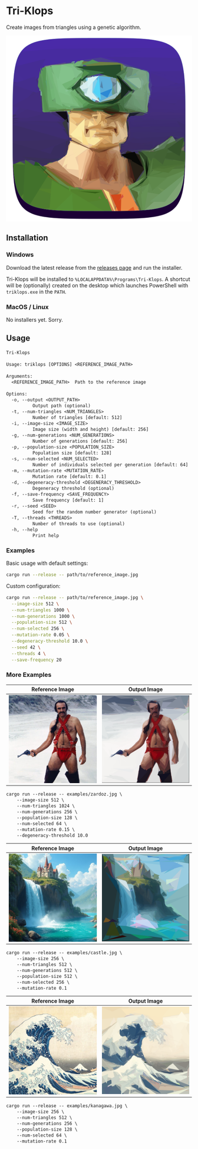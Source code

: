 # Tri-Klops

Create images from triangles using a genetic algorithm.

<p align="center">
    <img alt="Tri-Klops" src="assets/icon.png">
</p>

## Installation

### Windows

Download the latest release from the [releases page](https://github.com/kkestell/tri-klops/releases) and run the installer.

Tri-Klops will be installed to `%LOCALAPPDATA%\Programs\Tri-Klops`. A shortcut will be (optionally) created on the desktop which launches PowerShell with `triklops.exe` in the `PATH`.

### MacOS / Linux

No installers yet. Sorry.

## Usage

```
Tri-Klops

Usage: triklops [OPTIONS] <REFERENCE_IMAGE_PATH>

Arguments:
  <REFERENCE_IMAGE_PATH>  Path to the reference image

Options:
  -o, --output <OUTPUT_PATH>
          Output path (optional)
  -t, --num-triangles <NUM_TRIANGLES>
          Number of triangles [default: 512]
  -i, --image-size <IMAGE_SIZE>
          Image size (width and height) [default: 256]
  -g, --num-generations <NUM_GENERATIONS>
          Number of generations [default: 256]
  -p, --population-size <POPULATION_SIZE>
          Population size [default: 128]
  -s, --num-selected <NUM_SELECTED>
          Number of individuals selected per generation [default: 64]
  -m, --mutation-rate <MUTATION_RATE>
          Mutation rate [default: 0.1]
  -d, --degeneracy-threshold <DEGENERACY_THRESHOLD>
          Degeneracy threshold (optional)
  -f, --save-frequency <SAVE_FREQUENCY>
          Save frequency [default: 1]
  -r, --seed <SEED>
          Seed for the random number generator (optional)
  -T, --threads <THREADS>
          Number of threads to use (optional)
  -h, --help
          Print help
```

### Examples

Basic usage with default settings:

```bash
cargo run --release -- path/to/reference_image.jpg
```

Custom configuration:

```bash
cargo run --release -- path/to/reference_image.jpg \
  --image-size 512 \
  --num-triangles 1000 \
  --num-generations 1000 \
  --population-size 512 \
  --num-selected 256 \
  --mutation-rate 0.05 \
  --degeneracy-threshold 10.0 \
  --seed 42 \
  --threads 4 \
  --save-frequency 20
```

### More Examples

<table>
  <thead>
    <tr>
      <th>Reference Image</th>
      <th>Output Image</th>
    </tr>
  </thead>
  <tbody>
    <tr>
      <td>
          <img src="examples/zardoz.jpg" alt="Reference Image">
      </td>
      <td>
          <img src="examples/zardoz.svg" alt="Output Image" width="256">
      </td>
    </tr>
  </tbody>
</table>

```
cargo run --release -- examples/zardoz.jpg \
    --image-size 512 \
    --num-triangles 1024 \
    --num-generations 256 \
    --population-size 128 \
    --num-selected 64 \
    --mutation-rate 0.15 \
    --degeneracy-threshold 10.0
```

<table>
  <thead>
    <tr>
      <th>Reference Image</th>
      <th>Output Image</th>
    </tr>
  </thead>
  <tbody>
    <tr>
      <td>
          <img src="examples/castle.jpg" alt="Reference Image">
      </td>
      <td>
          <img src="examples/castle.svg" alt="Output Image" width="256">
      </td>
    </tr>
  </tbody>
</table>

```
cargo run --release -- examples/castle.jpg \
    --image-size 256 \
    --num-triangles 512 \
    --num-generations 512 \
    --population-size 512 \
    --num-selected 256 \
    --mutation-rate 0.1
```

<table>
  <thead>
    <tr>
      <th>Reference Image</th>
      <th>Output Image</th>
    </tr>
  </thead>
  <tbody>
    <tr>
      <td>
          <img src="examples/kanagawa.jpg" alt="Reference Image">
      </td>
      <td>
          <img src="examples/kanagawa.svg" alt="Output Image" width="256">
      </td>
    </tr>
  </tbody>
</table>

```
cargo run --release -- examples/kanagawa.jpg \
    --image-size 256 \
    --num-triangles 512 \
    --num-generations 256 \
    --population-size 128 \
    --num-selected 64 \
    --mutation-rate 0.1
```
